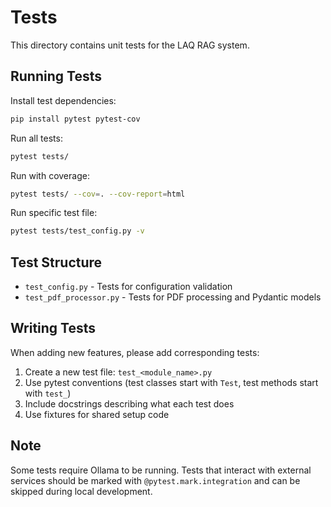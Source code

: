 # Tests

This directory contains unit tests for the LAQ RAG system.

## Running Tests

Install test dependencies:
```bash
pip install pytest pytest-cov
```

Run all tests:
```bash
pytest tests/
```

Run with coverage:
```bash
pytest tests/ --cov=. --cov-report=html
```

Run specific test file:
```bash
pytest tests/test_config.py -v
```

## Test Structure

- `test_config.py` - Tests for configuration validation
- `test_pdf_processor.py` - Tests for PDF processing and Pydantic models

## Writing Tests

When adding new features, please add corresponding tests:
1. Create a new test file: `test_<module_name>.py`
2. Use pytest conventions (test classes start with `Test`, test methods start with `test_`)
3. Include docstrings describing what each test does
4. Use fixtures for shared setup code

## Note

Some tests require Ollama to be running. Tests that interact with external services should be marked with `@pytest.mark.integration` and can be skipped during local development.
